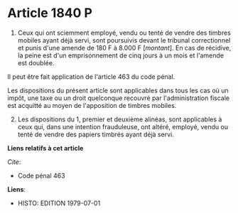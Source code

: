 # Article 1840 P

1. Ceux qui ont sciemment employé, vendu ou tenté de vendre des timbres mobiles ayant déjà servi, sont poursuivis devant le
tribunal correctionnel et punis d'une amende de 180 F à 8.000 F [*montant*]. En cas de récidive, la peine est d'un
emprisonnement de cinq jours à un mois et l'amende est doublée.

Il peut être fait application de l'article 463 du code pénal.

Les dispositions du présent article sont applicables dans tous les cas où un impôt, une taxe ou un droit quelconque recouvré
par l'administration fiscale est acquitté au moyen de l'apposition de timbres mobiles.

2. Les dispositions du 1, premier et deuxième alinéas, sont applicables à ceux qui, dans une intention frauduleuse, ont
altéré, employé, vendu ou tenté de vendre des papiers timbrés ayant déjà servi.

**Liens relatifs à cet article**

_Cite_:

  - Code pénal 463

**Liens**:

  - HISTO: EDITION 1979-07-01
